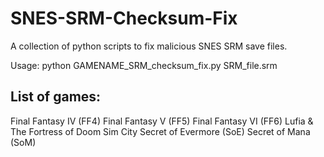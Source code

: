 # SNES-SRM-Checksum-Fix
A collection of python scripts to fix malicious SNES SRM save files.

Usage:
python GAMENAME_SRM_checksum_fix.py SRM_file.srm


List of games:
--------------
Final Fantasy IV (FF4)
Final Fantasy V  (FF5)
Final Fantasy VI (FF6)
Lufia & The Fortress of Doom
Sim City
Secret of Evermore (SoE)
Secret of Mana     (SoM)
